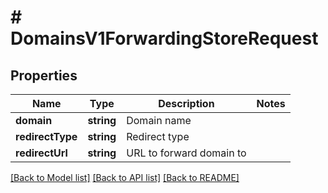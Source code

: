 # # DomainsV1ForwardingStoreRequest

## Properties

Name | Type | Description | Notes
------------ | ------------- | ------------- | -------------
**domain** | **string** | Domain name |
**redirectType** | **string** | Redirect type |
**redirectUrl** | **string** | URL to forward domain to |

[[Back to Model list]](../../README.md#models) [[Back to API list]](../../README.md#endpoints) [[Back to README]](../../README.md)
